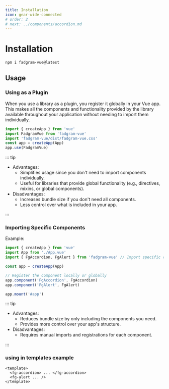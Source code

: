```yaml
---
title: Installation
icon: gear-wide-connected
# order: 2
# next: ../components/accordion.md
---
```


# Installation

```bash
npm i fadgram-vue@latest
```

## Usage

### Using as a Plugin

When you use a library as a plugin, you register it globally in your Vue app. This makes all the components and functionality provided by the library available throughout your application without needing to import them individually.

```ts
import { createApp } from 'vue'
import FadgramVue from 'fadgram-vue'
import 'fadgram-vue/dist/fadgram-vue.css'
const app = createApp(App)
app.use(FadgramVue)
```

::: tip

- Advantages:
  - Simplifies usage since you don't need to import components individually.
  - Useful for libraries that provide global functionality (e.g., directives, mixins, or global components).
- Disadvantages:
  - Increases bundle size if you don't need all components.
  - Less control over what is included in your app.

:::

### Importing Specific Components

Example:

```ts
import { createApp } from 'vue'
import App from './App.vue'
import { FgAccordion, FgAlert } from 'fadgram-vue' // Import specific components

const app = createApp(App)

// Register the component locally or globally
app.component('FgAccordion', FgAccordion)
app.component('FgAlert', FgAlert)

app.mount('#app')
```

::: tip

- Advantages:
  - Reduces bundle size by only including the components you need.
  - Provides more control over your app's structure.
- Disadvantages:
  - Requires manual imports and registrations for each component.

:::

### using in templates example

```vue
<template>
  <fg-accordion> ... </fg-accordion>
  <fg-alert ... />
</template>
```
